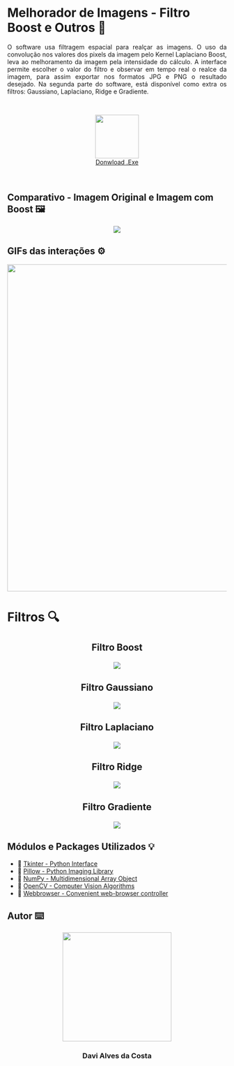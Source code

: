# Melhorador de Imagens - Filtro Boost e Outros 🚀 
<p align="justify"> O software usa filtragem espacial para realçar as imagens. O uso da convolução nos valores dos pixels da imagem pelo Kernel Laplaciano Boost, leva ao melhoramento da imagem pela intensidade do cálculo. A interface permite escolher o valor do filtro e observar em tempo real o realce da imagem, para assim exportar nos formatos JPG e PNG o resultado desejado. Na segunda parte do software, está disponível como extra os filtros: Gaussiano, Laplaciano, Ridge e Gradiente.</p>

<br />
<p align="center">
  <img src="https://raw.githubusercontent.com/Davi4076018/Melhorador_de_Imagens-Filtro-Boost/main/readme-images/Icon%20download.png" width = "100px"/>
  <br />
  <a href="https://github.com/Davi4076018/Melhorador_de_Imagens-Filtro-Boost/raw/main/dist/Melhorador%20de%20Imagens%20-%20Filtro%20Boost.rar">Donwload .Exe</a>
  <br />
</p>
<br />

## Comparativo - Imagem Original e Imagem com Boost 🖼️

<p align="center" >
  <img src="https://raw.githubusercontent.com/Davi4076018/Melhorador_de_Imagens-Filtro_Boost/main/readme-images/Comparando%20Imagens%20-%20Quero%20Quero.png" />
</p>

##

## GIFs das interações ⚙ <br>

<p align="center">
  <img src="https://raw.githubusercontent.com/Davi4076018/Melhorador_de_Imagens-Filtro_Boost_e_Outros/main/readme-images/gif%20da%20interacao.gif" width = "750px" />
</p>


##

# Filtros 🔍<br>

## <p align="center"> Filtro Boost</p>

<p align="center">
  <img src="https://raw.githubusercontent.com/Davi4076018/Melhorador_de_Imagens-Filtro_Boost_e_Outros/main/readme-images/quero%20boost%20inter.PNG" />
</p>


##

## <p align="center"> Filtro Gaussiano </p>

<p align="center">
  <img src="https://raw.githubusercontent.com/Davi4076018/Melhorador_de_Imagens-Filtro_Boost_e_Outros/main/readme-images/quero%20gaussiano%20inter.PNG" />
</p>

##

## <p align="center"> Filtro Laplaciano </p>

<p align="center">
  <img src="https://raw.githubusercontent.com/Davi4076018/Melhorador_de_Imagens-Filtro_Boost_e_Outros/main/readme-images/quero%20laplaciano%20inter.PNG" />
</p>

##

## <p align="center"> Filtro Ridge </p>

<p align="center">
  <img src="https://raw.githubusercontent.com/Davi4076018/Melhorador_de_Imagens-Filtro_Boost_e_Outros/main/readme-images/quero%20ridge%20inter.PNG" />
</p>

##

## <p align="center"> Filtro Gradiente </p>

<p align="center">
  <img src="https://raw.githubusercontent.com/Davi4076018/Melhorador_de_Imagens-Filtro_Boost_e_Outros/main/readme-images/quero%20gradiente%20inter.PNG" />
</p>


##

## Módulos e Packages Utilizados 💡

- 🔗 [Tkinter - Python Interface](https://docs.python.org/3/library/tkinter.html)
- 🔗 [Pillow - Python Imaging Library](https://pillow.readthedocs.io/en/stable/)
- 🔗 [NumPy - Multidimensional Array Object](https://numpy.org/doc/stable/)
- 🔗 [OpenCV - Computer Vision Algorithms](https://docs.opencv.org/4.x/d6/d00/tutorial_py_root.html)
- 🔗 [Webbrowser - Convenient web-browser controller](https://docs.python.org/3/library/webbrowser.html)

## Autor ⌨️

<p align="center">
  <img src= "https://avatars.githubusercontent.com/u/89622689?v=4" width = "250px"></a>
  <h3 align="center">Davi Alves da Costa</h3>
</p>
